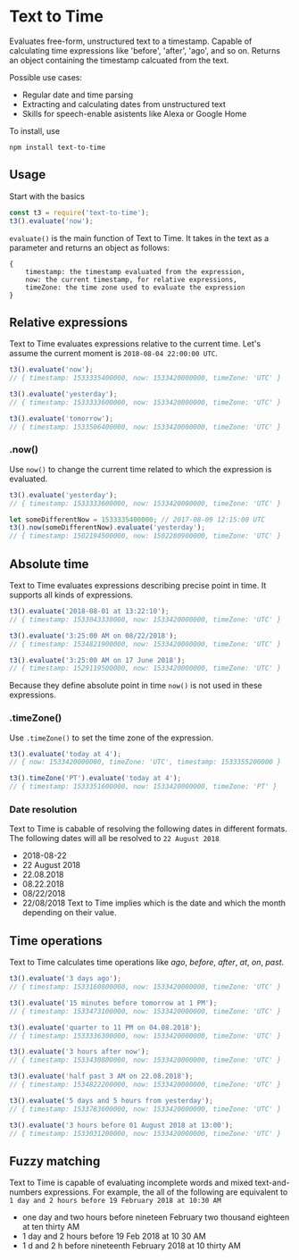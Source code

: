 # Text to Time
Evaluates free-form, unstructured text to a timestamp. Capable of calculating time expressions like 'before', 'after', 'ago', and so on. Returns an object containing the timestamp calcuated from the text. 

Possible use cases:
* Regular date and time parsing
* Extracting and calculating dates from unstructured text
* Skills for speech-enable asistents like Alexa or Google Home

To install, use
```
npm install text-to-time
```

## Usage
Start with the basics
```javascript
const t3 = require('text-to-time');
t3().evaluate('now');
```
`evaluate()` is the main function of Text to Time. It takes in the text as a parameter and returns an object as follows:

```
{
    timestamp: the timestamp evaluated from the expression, 
    now: the current timestamp, for relative expressions,
    timeZone: the time zone used to evaluate the expression
}
```

## Relative expressions
Text to Time evaluates expressions relative to the current time. Let's assume the current moment is `2018-08-04 22:00:00 UTC`. 

```javascript
t3().evaluate('now');
// { timestamp: 1533335400000, now: 1533420000000, timeZone: 'UTC' }

t3().evaluate('yesterday');
// { timestamp: 1533333600000, now: 1533420000000, timeZone: 'UTC' }

t3().evaluate('tomorrow');
// { timestamp: 1533506400000, now: 1533420000000, timeZone: 'UTC' }
```

### .now()
Use `now()` to change the current time related to which the expression is evaluated.

```javascript
t3().evaluate('yesterday');
// { timestamp: 1533333600000, now: 1533420000000, timeZone: 'UTC' }

let someDifferentNow = 1533335400000; // 2017-08-09 12:15:00 UTC 
t3().now(someDifferentNow).evaluate('yesterday'); 
// { timestamp: 1502194500000, now: 1502280900000, timeZone: 'UTC' }
```

## Absolute time
Text to Time evaluates expressions describing precise point in time. It supports all kinds of expressions. 

```javascript
t3().evaluate('2018-08-01 at 13:22:10');
// { timestamp: 1533043330000, now: 1533420000000, timeZone: 'UTC' }

t3().evaluate('3:25:00 AM on 08/22/2018');
// { timestamp: 1534821900000, now: 1533420000000, timeZone: 'UTC' }

t3().evaluate('3:25:00 AM on 17 June 2018');
// { timestamp: 1529119500000, now: 1533420000000, timeZone: 'UTC' }

```

Because they define absolute point in time `now()` is not used in these expressions. 

### .timeZone()
Use `.timeZone()` to set the time zone of the expression.
```javascript
t3().evaluate('today at 4');
// { now: 1533420000000, timeZone: 'UTC', timestamp: 1533355200000 }

t3().timeZone('PT').evaluate('today at 4');
// { timestamp: 1533351600000, now: 1533420000000, timeZone: 'PT' }

```
### Date resolution
Text to Time is cabable of resolving the following dates in different formats. The following dates will all be resolved to `22 August 2018` 
* 2018-08-22 
* 22 August 2018
* 22.08.2018
* 08.22.2018
* 08/22/2018
* 22/08/2018
Text to Time implies which is the date and which the month depending on their value.

## Time operations
Text to Time calculates time operations like *ago*, *before*, *after*, *at*, *on*, *past*. 

```javascript
t3().evaluate('3 days ago');
// { timestamp: 1533160800000, now: 1533420000000, timeZone: 'UTC' }

t3().evaluate('15 minutes before tomorrow at 1 PM');
// { timestamp: 1533473100000, now: 1533420000000, timeZone: 'UTC' }

t3().evaluate('quarter to 11 PM on 04.08.2018');
// { timestamp: 1533336300000, now: 1533420000000, timeZone: 'UTC' }

t3().evaluate('3 hours after now');
// { timestamp: 1533430800000, now: 1533420000000, timeZone: 'UTC' }

t3().evaluate('half past 3 AM on 22.08.2018');
// { timestamp: 1534822200000, now: 1533420000000, timeZone: 'UTC' }

t3().evaluate('5 days and 5 hours from yesterday');
// { timestamp: 1533783600000, now: 1533420000000, timeZone: 'UTC' }

t3().evaluate('3 hours before 01 August 2018 at 13:00');
// { timestamp: 1533031200000, now: 1533420000000, timeZone: 'UTC' }
```

## Fuzzy matching
Text to Time is capable of evaluating incomplete words and mixed text-and-numbers expressions. For example, the all of the following are equivalent to `1 day and 2 hours before 19 February 2018 at 10:30 AM`
* one day and two hours before nineteen February two thousand eighteen at ten thirty AM 
* 1 day and 2 hours before 19 Feb 2018 at 10 30 AM
* 1 d and 2 h before nineteenth February 2018 at 10 thirty AM